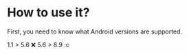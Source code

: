 # How to use it?

First, you need to know what Android versions are supported.

1.1 > 5.6 :x:
5.6 > 8.9 :c
